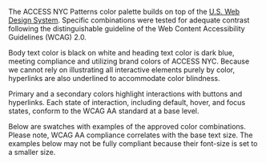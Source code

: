 The ACCESS NYC Patterns color palette builds on top of the [U.S. Web Design System](https://designsystem.digital.gov/components/colors/).
Specific combinations were tested for adequate contrast following the distinguishable
guideline of the Web Content Accessibility Guidelines (WCAG) 2.0.

Body text color is black on white and heading text color is dark blue, meeting
compliance and utilizing brand colors of ACCESS NYC. Because we cannot rely on
illustrating all interactive elements purely by color, hyperlinks are also underlined
to accommodate color blindness.

Primary and a secondary colors highlight interactions with buttons and hyperlinks.
Each state of interaction, including default, hover, and focus states, conform
to the WCAG AA standard at a base level.

Below are swatches with examples of the approved color combinations. Please note,
WCAG AA compliance correlates with the base text size. The examples below may not
be fully compliant because their font-size is set to a smaller size.
